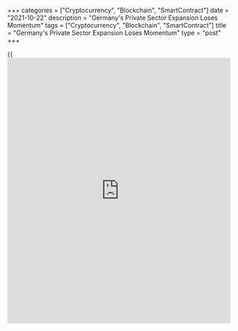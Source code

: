 +++
categories = ["Cryptocurrency", "Blockchain", "SmartContract"]
date = "2021-10-22"
description = "Germany's Private Sector Expansion Loses Momentum"
tags = ["Cryptocurrency", "Blockchain", "SmartContract"]
title = "Germany's Private Sector Expansion Loses Momentum"
type = "post"
+++

{{<iframe id="large-banner" src="https://www.bounty.group/#slide=5.0" width="100%" height="600" scrolling="no" style="border: 0px solid rgb(216, 221, 230); border-radius: 3px;">}}

Germany's private sector growth weakened to an eight-month low in
October, flash survey results from IHS Markit showed on Friday.  
  
The headline composite output index fell more-than-expected to 52.0 in
October from 55.5 in the previous month.

The expected level was 54.0. The index has fallen in each month since
hitting a record high in July. Nonetheless, a reading above 50.0
indicates expansion in the sector.

October's flash PMI data point to economic activity in Germany beginning
to plateau at the start of the fourth quarter, Phil Smith, an associate
director at IHS Markit said.

"We saw a divergence in the expectations of service providers from those
of manufacturers, with the latter growing increasingly concerned about
supply chains issues, which are expected to continue well into 2022,"
said Smith.

The manufacturing Purchasing Managers' Index fell to a nine-month low of
58.2 from 58.4 in September. This was also above economists' forecast of
56.5.

At the same time, the services PMI declined to 52.4 from 56.2 a month
ago. Economists had forecast the index to drop moderately to 55.0.

For comments and feedback [contact](https://www.playgroundfx.com/contact/): editorial@rtt[news](https://www.letsplayfx.com/blog/forex-news-website/).com

[Economic News][1]

 **What parts of the world are seeing the best (and worst) economic
performances lately? Click[here][2] to check out our [Econ Scorecard][2]
and find out! See up-to-the-moment [ranking](https://www.playgroundfx.com/blog/crypto-exchange-ranking/)s for the best and worst
performers in [GDP][3], [unemployment rate][4], [inflation][5] and much
more.**

   1. www.rtt[news](https://www.letsplayfx.com/blog/forex-news-website/).com/Content/EconomicNews.aspx
   2. www.rtt[news](https://www.letsplayfx.com/blog/forex-news-website/).com/economic-scorecard/world-rank/industrial-production/highest-performance.aspx
   3. www.rtt[news](https://www.letsplayfx.com/blog/forex-news-website/).com/economic-scorecard/world-rank/GDP/highest-performance.aspx
   4. www.rtt[news](https://www.letsplayfx.com/blog/forex-news-website/).com/economic-scorecard/world-rank/unemployment-rate/lowest-performance.aspx
   5. www.rtt[news](https://www.letsplayfx.com/blog/forex-news-website/).com/economic-scorecard/world-rank/CPI/highest-performance.aspx